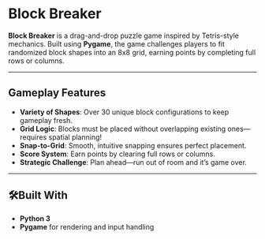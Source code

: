 # Block Breaker

**Block Breaker** is a drag-and-drop puzzle game inspired by Tetris-style mechanics. Built using **Pygame**, the game challenges players to fit randomized block shapes into an 8x8 grid, earning points by completing full rows or columns.

---

## Gameplay Features

- **Variety of Shapes**: Over 30 unique block configurations to keep gameplay fresh.
- **Grid Logic**: Blocks must be placed without overlapping existing ones—requires spatial planning!
- **Snap-to-Grid**: Smooth, intuitive snapping ensures perfect placement.
- **Score System**: Earn points by clearing full rows or columns.
- **Strategic Challenge**: Plan ahead—run out of room and it’s game over.

---

## 🛠Built With

- **Python 3**
- **Pygame** for rendering and input handling
